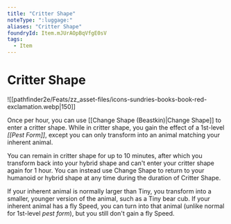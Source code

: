 ```yaml
---
title: "Critter Shape"
noteType: ":luggage:"
aliases: "Critter Shape"
foundryId: Item.mJUrAOpBqVfgE0sV
tags:
  - Item
---
```


# Critter Shape
![[pathfinder2e/Feats/zz_asset-files/icons-sundries-books-book-red-exclamation.webp|150]]

Once per hour, you can use [[Change Shape (Beastkin)|Change Shape]] to enter a critter shape. While in critter shape, you gain the effect of a 1st-level _[[Pest Form]]_, except you can only transform into an animal matching your inherent animal.

You can remain in critter shape for up to 10 minutes, after which you transform back into your hybrid shape and can't enter your critter shape again for 1 hour. You can instead use Change Shape to return to your humanoid or hybrid shape at any time during the duration of Critter Shape.

If your inherent animal is normally larger than Tiny, you transform into a smaller, younger version of the animal, such as a Tiny bear cub. If your inherent animal has a fly Speed, you can turn into that animal (unlike normal for 1st-level _pest form_), but you still don't gain a fly Speed.
